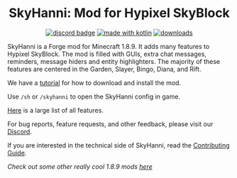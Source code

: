 

<h1 align = "center">
	SkyHanni: Mod for Hypixel SkyBlock
</h1>

<div align="center">

[![discord badge](https://img.shields.io/discord/997079228510117908?label=discord&color=9089DA&logo=discord&style=for-the-badge)](https://discord.gg/skyhanni-997079228510117908)
[![made with kotlin](https://img.shields.io/badge/Made%20With-Kotlin-orange?style=for-the-badge&logo=kotlin&logocolor=white)](https://kotlinlang.org/)
[![downloads](https://img.shields.io/github/downloads/hannibal002/SkyHanni/total?label=downloads&color=208a19&logo=github&style=for-the-badge)](https://github.com/hannibal00212/SkyHanni/releases)
</div>

SkyHanni is a Forge mod for Minecraft 1.8.9. It adds many features to Hypixel SkyBlock.
The mod is filled with GUIs, extra chat messages, reminders, message hiders and entity highlighters.
The majority of these features are centered in the Garden, Slayer, Bingo, Diana, and Rift.

We have a [tutorial](https://github.com/hannibal002/SkyHanni/blob/beta/INSTALLING.md)
for how to download and install the mod.

Use `/sh` or `/skyhanni` to open the SkyHanni config in game.

[Here](https://github.com/hannibal002/SkyHanni/blob/beta/FEATURES.md)  is a large list of all features.

For bug reports, feature requests, and other feedback, please visit
our [Discord](https://discord.gg/skyhanni-997079228510117908).

If you are interested in the technical side of SkyHanni, read
the [Contributing Guide](https://github.com/hannibal002/SkyHanni/blob/beta/CONTRIBUTING.md).

*Check out some other really cool 1.8.9 mods [here](https://sbmw.ca/mod-lists/skyblock-mod-list/)*

